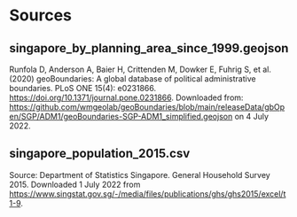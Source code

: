 # Sources

## singapore_by_planning_area_since_1999.geojson
Runfola D, Anderson A, Baier H, Crittenden M, Dowker E, Fuhrig S, et al. (2020) 
geoBoundaries: A global database of political administrative boundaries. 
PLoS ONE 15(4): e0231866. https://doi.org/10.1371/journal.pone.0231866. 
Downloaded from: https://github.com/wmgeolab/geoBoundaries/blob/main/releaseData/gbOpen/SGP/ADM1/geoBoundaries-SGP-ADM1_simplified.geojson on 4 July 2022.

## singapore_population_2015.csv
Source: Department of Statistics Singapore. General Household Survey 2015. Downloaded 1 July 2022 from https://www.singstat.gov.sg/-/media/files/publications/ghs/ghs2015/excel/t1-9.



